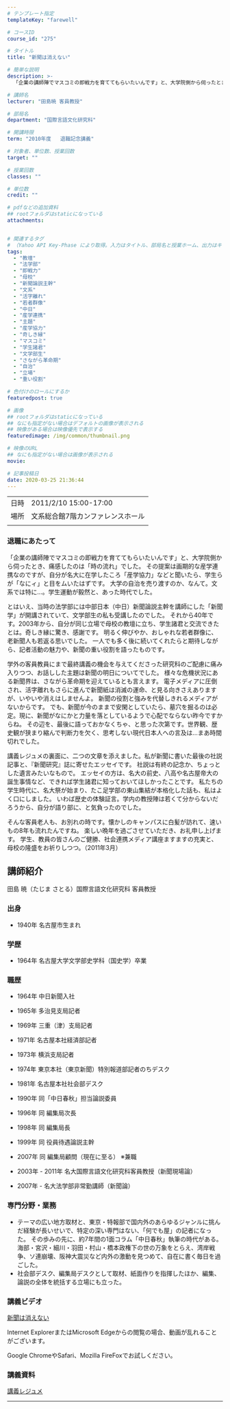 ```yaml
---
# テンプレート指定
templateKey: "farewell"

# コースID
course_id: "275"

# タイトル
title: "新聞は消えない"

# 簡単な説明
description: >-
  「企業の講師陣でマスコミの即戦力を育ててもらいたいんです」と、大学院側から伺ったとき、痛感したのは「時の流れ」でした。 その提案は画期的な産学連携なのですが、自分が名大に在学したころ「産学協力」などと聞いたら、学生らが「なにィ」と目をムいたはずです。 大学の自治を売り渡すのか、なんて。文系では特に…。学生運動が毅然と、あった時代でした。 とはいえ、当時の法学部には中部日本（中日）新聞論説主 ....

# 講師名
lecturer: "田島暁 客員教授"

# 部局名
department: "国際言語文化研究科"

# 開講時限
term: "2010年度	退職記念講義"

# 対象者、単位数、授業回数
target: ""

# 授業回数
classes: ""

# 単位数
credit: ""

# pdfなどの追加資料
## rootフォルダはstaticになっている
attachments:


# 関連するタグ
# （Yahoo API Key-Phase により取得。入力はタイトル、部局名と授業ホーム、出力はキーフレーズ（tags））
tags:
  - "教壇"
  - "法学部"
  - "即戦力"
  - "母校"
  - "新聞論説主幹"
  - "文系"
  - "活字離れ"
  - "若者群像"
  - "中日"
  - "産学連携"
  - "主題"
  - "産学協力"
  - "奇しき縁"
  - "マスコミ"
  - "学生諸君"
  - "文学部生"
  - "さながら革命期"
  - "自治"
  - "立場"
  - "重い役割"

# 色付けのロールにするか
featuredpost: true

# 画像
## rootフォルダはstaticになっている
## なにも指定がない場合はデフォルトの画像が表示される
## 映像がある場合は映像優先で表示する
featuredimage: /img/common/thumbnail.png

# 映像のURL
## なにも指定がない場合は画像が表示される
movie: 

# 記事投稿日
date: 2020-03-25 21:36:44
---
```


|   |   |
|---|---|
| 日時 | 2011/2/10  15:00-17:00 |
| 場所 | 文系総合館7階カンファレンスホール |
|   |   |


### 退職にあたって

「企業の講師陣でマスコミの即戦力を育ててもらいたいんです」と、大学院側から伺ったとき、痛感したのは「時の流れ」でした。 その提案は画期的な産学連携なのですが、自分が名大に在学したころ「産学協力」などと聞いたら、学生らが「なにィ」と目をムいたはずです。 大学の自治を売り渡すのか、なんて。文系では特に…。学生運動が毅然と、あった時代でした。

とはいえ、当時の法学部には中部日本（中日）新聞論説主幹を講師にした「新聞学」が開講されていて、文学部生の私も受講したのでした。 それから40年です。2003年から、自分が同じ立場で母校の教壇に立ち、学生諸君と交流できたとは。奇しき縁に驚き、感謝です。 明るく伸びやか、おしゃれな若者群像に、老新聞人も若返る思いでした。 一人でも多く後に続いてくれたらと期待しながら、記者活動の魅力や、新聞の重い役割を語ったものです。

学外の客員教員にまで最終講義の機会を与えてくださった研究科のご配慮に痛み入りつつ、お話しした主題は新聞の明日についてでした。 様々な危機状況にある新聞界は、さながら革命期を迎えているとも言えます。 電子メディアに圧倒され、活字離れもさらに進んで新聞紙は消滅の運命、と見る向きさえありますが、いやいや消えはしませんよ。 新聞の役割と強みを代替しきれるメディアがないからです。 でも、新聞が今のままで安閑としていたら、墓穴を掘るのは必定。現に、新聞がなにかと力量を落としているようで心配でならない昨今ですからね。 その辺を、最後に語っておかなくちゃ、と思った次第です。世界観、歴史観が狭まり縮んで判断力を欠く、思考しない現代日本人への言及は…まあ時間切れでした。

講義レジュメの裏面に、二つの文章を添えました。私が新聞に書いた最後の社説記事と、『新聞研究』誌に寄せたエッセイです。 社説は有終の記念か、ちょっとした遺言みたいなもので。 エッセイの方は、名大の前史、八高や名古屋帝大の誕生事情など、できれば学生諸君に知っておいてほしかったことです。 私たちの学生時代に、名大祭が始まり、たこ足学部の東山集結が本格化した話も、私はよく口にしました。 いわば歴史の体験証言。学内の教授陣は若くて分からないだろうから、自分が語り部に、と気負ったのでした。

そんな客員老人も、お別れの時です。懐かしのキャンパスに白髪が訪れて、速いもの8年も流れたんですね。 楽しい晩年を過ごさせていただき、お礼申し上げます。 学生、教員の皆さんのご健勝、社会連携メディア講座ますますの充実と、母校の隆盛をお祈りしつつ。（2011年3月）


## 講師紹介

田島 暁（たじま さとる）国際言語文化研究科 客員教授

### 出身

* 1940年 名古屋市生まれ

### 学歴

* 1964年 名古屋大学文学部史学科（国史学）卒業

### 職歴

* 1964年 中日新聞入社
* 1965年 多治見支局記者
* 1969年 三重（津）支局記者
* 1971年 名古屋本社経済部記者
* 1973年 横浜支局記者
* 1974年 東京本社（東京新聞）特別報道部記者のちデスク
* 1981年 名古屋本社社会部デスク
* 1990年 同「中日春秋」担当論説委員
* 1996年 同 編集局次長
* 1998年 同 編集局長
* 1999年 同 役員待遇論説主幹
* 2007年 同 編集局顧問（現在に至る） ※兼職



* 2003年 - 2011年 名大国際言語文化研究科客員教授（新聞現場論）
* 2007年 - 名大法学部非常勤講師（新聞論）

### 専門分野・業務

* テーマの広い地方取材と、東京・特報部で国内外のあらゆるジャンルに挑んだ経験が長いせいで、特定の深い専門はない、「何でも屋」の記者になった。 その歩みの先に、約7年間の1面コラム「中日春秋」執筆の時代がある。海部・宮沢・細川・羽田・村山・橋本政権下の世の万象をとらえ、湾岸戦争、ソ連崩壊、阪神大震災など内外の激動を見つめて、自在に書く毎日を過ごした。
* 社会部デスク、編集局デスクとして取材、紙面作りを指揮したほか、編集、論説の全体を統括する立場にも立った。


### 講義ビデオ

[新聞は消えない](https://nuvideo.media.nagoya-u.ac.jp/embed/2341dbb25ee82027c3356b11511301c7fde8286b)

Internet ExplorerまたはMicrosoft Edgeからの閲覧の場合、動画が乱れることがございます。

Google ChromeやSafari、Mozilla FireFoxでお試しください。


### 講義資料

[講義レジュメ](https://ocw.nagoya-u.jp/files/275/resume.pdf) 


-----